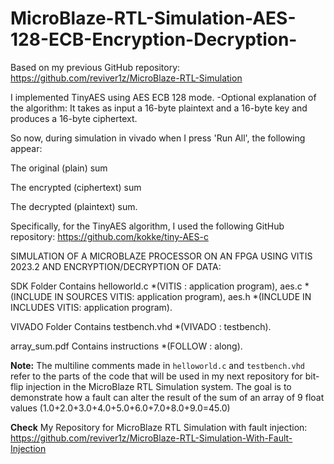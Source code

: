 # MicroBlaze-RTL-Simulation-AES-128-ECB-Encryption-Decryption-
Based on my previous GitHub repository: 
https://github.com/reviver1z/MicroBlaze-RTL-Simulation

I implemented TinyAES using AES ECB 128 mode.
-Optional explanation of the algorithm:
It takes as input a 16-byte plaintext and a 16-byte key and produces a 16-byte ciphertext.

So now, during simulation in vivado when I press 'Run All', the following appear:

The original (plain) sum

The encrypted (ciphertext) sum

The decrypted (plaintext) sum.

Specifically, for the TinyAES algorithm, I used the following GitHub repository:
https://github.com/kokke/tiny-AES-c

SIMULATION OF A MICROBLAZE PROCESSOR ON AN FPGA USING VITIS 2023.2 AND ENCRYPTION/DECRYPTION OF DATA:

SDK Folder Contains helloworld.c *(VITIS : application program), aes.c *(INCLUDE IN SOURCES VITIS: application program), aes.h *(INCLUDE IN INCLUDES VITIS: application program).

VIVADO Folder Contains testbench.vhd *(VIVADO : testbench).

array_sum.pdf Contains instructions *(FOLLOW : along).

**Note:** The multiline comments made in `helloworld.c` and `testbench.vhd` refer to the parts of the code that will be used in my next repository for bit-flip injection in the MicroBlaze RTL Simulation system. The goal is to demonstrate how a fault can alter the result of the sum of an array of 9 float values (1.0+2.0+3.0+4.0+5.0+6.0+7.0+8.0+9.0=45.0)

**Check** My Repository for MicroBlaze RTL Simulation with fault injection:
https://github.com/reviver1z/MicroBlaze-RTL-Simulation-With-Fault-Injection
